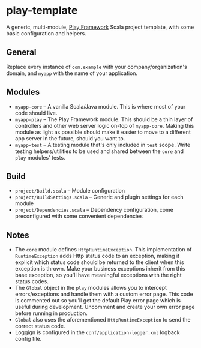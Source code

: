 # play-template

A generic, multi-module, [Play Framework](http://www.playframework.com/) Scala project template, with some basic configuration and helpers.

## General

Replace every instance of `com.example` with your company/organization's domain, and `myapp` with the name of your application.

## Modules

* `myapp-core` – A vanilla Scala/Java module. This is where most of your code should live.
* `myapp-play` – The Play Framework module. This should be a thin layer of controllers and other web server logic on-top of `myapp-core`. Making this module as light as possible should make it easier to move to a different app server in the future, should you want to.
* `myapp-test` – A testing module that's only included in `test` scope. Write testing helpers/utilities to be used and shared between the `core` and `play` modules' tests.

## Build

* `project/Build.scala` – Module configuration
* `project/BuildSettings.scala` – Generic and plugin settings for each module
* `project/Dependencies.scala` – Dependency configuration, come preconfigured with some convenient dependencies

## Notes

* The `core` module defines `HttpRuntimeException`. This implementation of `RuntimeException` adds Http status code to an exception, making it explicit which status code should be returned to the client when this exception is thrown. Make your business exceptions inherit from this base exception, so you'll have meaningful exceptions with the right status codes.
* The `Global` object in the `play` modules allows you to intercept errors/exceptions and handle them with a custom error page. This code is commented out so you'll get the default Play error page  which is useful during development. Uncomment and create your own error page before running in production.
* `Global` also uses the aforementioned `HttpRuntimeException` to send the correct status code.
* Loggign is configured in the `conf/application-logger.xml` logback config file.
